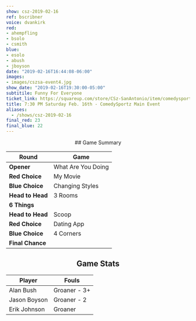 ```yaml
---
show: csz-2019-02-16
ref: bscribner
voice: dvankirk
red:
- ahempfling
- bsolo
- csmith
blue:
- esolo
- abush
- jboyson
date: "2019-02-16T16:44:08-06:00"
images:
- images/cszsa-event4.jpg
show_date: "2019-02-16T19:30:00-05:00"
subtitile: Funny For Everyone
ticket_link: https://squareup.com/store/CSz-SanAntonio/item/comedysportz-saturday-night-21
title: 7:30 PM Saturday Feb. 16th - ComedySportz Main Event
aliases:
  - /shows/csz-2019-02-16
final_red: 23
final_blue: 22
---
```


<center>
## Game Summary

| **Round** | **Game** |
|--------------|------|
| **Opener**       |What Are You Doing|
| **Red Choice**   |My Movie |
| **Blue Choice**  |Changing Styles   |
| **Head to Head** |3 Rooms     |
| **6 Things**     |      |
| **Head to Head** |Scoop      |
| **Red Choice**   |Dating App  |
| **Blue Choice**  |4 Corners    |
| **Final Chance** |    |

## Game Stats

| **Player** | **Fouls** |
|--------|-------|
|Alan Bush |Groaner - 3+|
|Jason Boyson   |Groaner - 2   |
|Erik Johnson   |Groaner   |

</center>
